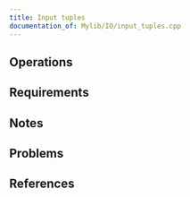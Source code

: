 ```yaml
---
title: Input tuples
documentation_of: Mylib/IO/input_tuples.cpp
---
```


## Operations

## Requirements

## Notes

## Problems

## References
